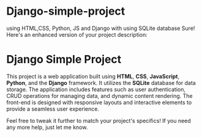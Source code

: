 # Django-simple-project
using HTML,CSS, Python, JS and Django with using SQLite database 
Sure! Here's an enhanced version of your project description:

# Django Simple Project

This project is a web application built using **HTML**, **CSS**, **JavaScript**, **Python**, and the **Django** framework. It utilizes the **SQLite** database for data storage. The application includes features such as user authentication, CRUD operations for managing data, and dynamic content rendering. The front-end is designed with responsive layouts and interactive elements to provide a seamless user experience.

Feel free to tweak it further to match your project's specifics! If you need any more help, just let me know.
